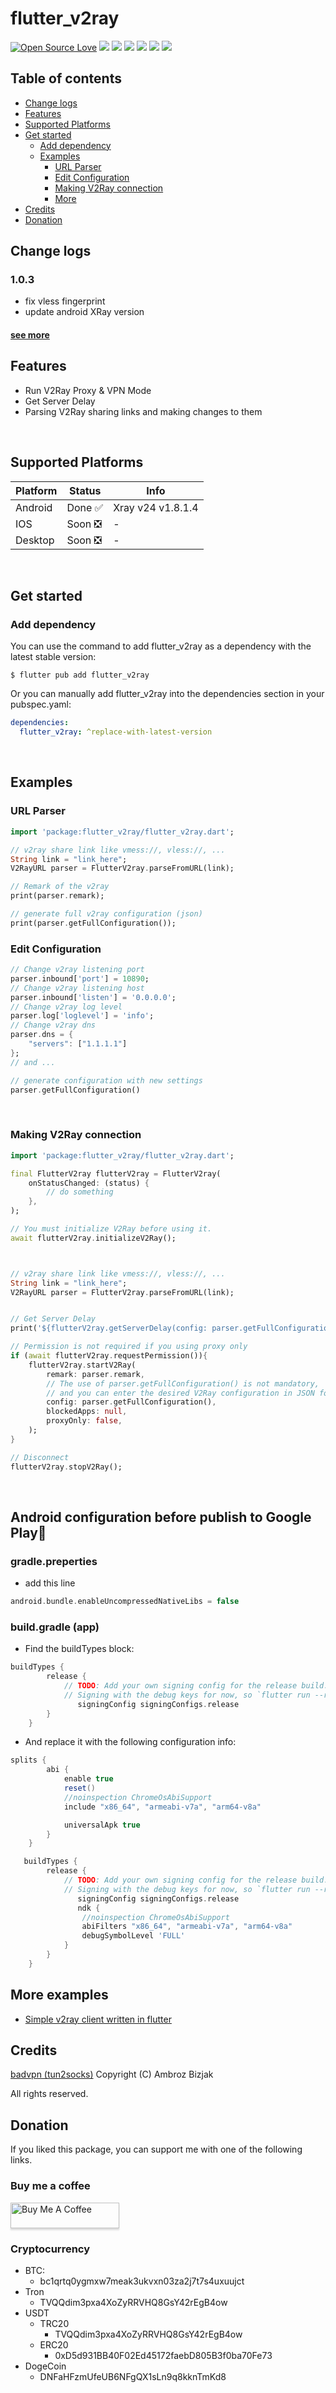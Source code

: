 # flutter_v2ray

[![Open Source Love](https://badges.frapsoft.com/os/v1/open-source.svg?v=103)](#)
![](https://img.shields.io/github/license/blueboy-tm/flutter_v2ray)
![](https://img.shields.io/github/stars/blueboy-tm/flutter_v2ray) ![](https://img.shields.io/github/forks/blueboy-tm/flutter_v2ray) ![](https://img.shields.io/github/tag/blueboy-tm/flutter_v2ray) ![](https://img.shields.io/github/release/blueboy-tm/flutter_v2ray) ![](https://img.shields.io/github/issues/blueboy-tm/flutter_v2ray)


## Table of contents
+ [Change logs](#change-logs)
+ [Features](#features)
+ [Supported Platforms](#supported-platforms)
+ [Get started](#get-started)
    * [Add dependency](#add-dependency)
    * [Examples](#examples)
        * [URL Parser](#url-parser)
        * [Edit Configuration](#edit-configuration)
        * [Making V2Ray connection](#making-v2ray-connection)
        * [More](#more-examples)
+ [Credits](#credits)
+ [Donation](#donation)


## Change logs
### 1.0.3

* fix vless fingerprint 
* update android XRay version

#### [see more](./CHANGELOG.md)

## Features
- Run V2Ray Proxy & VPN Mode
- Get Server Delay
- Parsing V2Ray sharing links and making changes to them

<br>

## Supported Platforms

| Platform  | Status    | Info |
| --------- | --------- | ---- |
| Android   | Done ✅   | Xray v24 v1.8.1.4 |
| IOS       | Soon ❎   | - |
| Desktop   | Soon ❎   | - |

<br>

## Get started

### Add dependency

You can use the command to add flutter_v2ray as a dependency with the latest stable version:

```console
$ flutter pub add flutter_v2ray
```

Or you can manually add flutter_v2ray into the dependencies section in your pubspec.yaml:

```yaml
dependencies:
  flutter_v2ray: ^replace-with-latest-version
```

<br>

## Examples


### URL Parser

``` dart
import 'package:flutter_v2ray/flutter_v2ray.dart';

// v2ray share link like vmess://, vless://, ...
String link = "link_here";
V2RayURL parser = FlutterV2ray.parseFromURL(link);

// Remark of the v2ray
print(parser.remark);

// generate full v2ray configuration (json)
print(parser.getFullConfiguration());
```
### Edit Configuration
``` dart
// Change v2ray listening port
parser.inbound['port'] = 10890;
// Change v2ray listening host
parser.inbound['listen'] = '0.0.0.0';
// Change v2ray log level
parser.log['loglevel'] = 'info';
// Change v2ray dns
parser.dns = {
    "servers": ["1.1.1.1"]
};
// and ...

// generate configuration with new settings
parser.getFullConfiguration()
```

<br>

### Making V2Ray connection
``` dart
import 'package:flutter_v2ray/flutter_v2ray.dart';

final FlutterV2ray flutterV2ray = FlutterV2ray(
    onStatusChanged: (status) {
        // do something
    },
);

// You must initialize V2Ray before using it.
await flutterV2ray.initializeV2Ray();



// v2ray share link like vmess://, vless://, ...
String link = "link_here";
V2RayURL parser = FlutterV2ray.parseFromURL(link);


// Get Server Delay
print('${flutterV2ray.getServerDelay(config: parser.getFullConfiguration())}ms');

// Permission is not required if you using proxy only
if (await flutterV2ray.requestPermission()){
    flutterV2ray.startV2Ray(
        remark: parser.remark,
        // The use of parser.getFullConfiguration() is not mandatory,
        // and you can enter the desired V2Ray configuration in JSON format
        config: parser.getFullConfiguration(),
        blockedApps: null,
        proxyOnly: false,
    );
}

// Disconnect
flutterV2ray.stopV2Ray();
```

<br>


## Android configuration before publish to Google Play🚀
### gradle.preperties
- add this line 
```gradle
android.bundle.enableUncompressedNativeLibs = false
```

### build.gradle (app) 
- Find the buildTypes block:
```gradle
buildTypes {
        release {
            // TODO: Add your own signing config for the release build.
            // Signing with the debug keys for now, so `flutter run --release` works.
               signingConfig signingConfigs.release
        }
    }
```
- And replace it with the following configuration info:
```gradle
splits {
        abi {
            enable true
            reset()
            //noinspection ChromeOsAbiSupport
            include "x86_64", "armeabi-v7a", "arm64-v8a"

            universalApk true
        }
    }

   buildTypes {
        release {
            // TODO: Add your own signing config for the release build.
            // Signing with the debug keys for now, so `flutter run --release` works.
               signingConfig signingConfigs.release
               ndk {
                //noinspection ChromeOsAbiSupport
                abiFilters "x86_64", "armeabi-v7a", "arm64-v8a"
                debugSymbolLevel 'FULL'
            }
        }
    }
```


## More examples
- [Simple v2ray client written in flutter](https://github.com/blueboy-tm/flutter_v2ray/blob/master/example/lib/main.dart)

## Credits
[badvpn (tun2socks)](https://github.com/ambrop72/badvpn) Copyright (C) Ambroz Bizjak

All rights reserved.


## Donation
If you liked this package, you can support me with one of the following links.

### Buy me a coffee

<a href="https://www.buymeacoffee.com/bBUqA54Bhe" target="_blank"><img src="https://www.buymeacoffee.com/assets/img/custom_images/orange_img.png" alt="Buy Me A Coffee" style="height: 41px !important;width: 174px !important;box-shadow: 0px 3px 2px 0px rgba(190, 190, 190, 0.5) !important;-webkit-box-shadow: 0px 3px 2px 0px rgba(190, 190, 190, 0.5) !important;" ></a>


### Cryptocurrency

+ BTC:
    * bc1qrtq0ygmxw7meak3ukvxn03za2j7t7s4uxuujct
+ Tron
    * TVQQdim3pxa4XoZyRRVHQ8GsY42rEgB4ow
+ USDT
    * TRC20
        * TVQQdim3pxa4XoZyRRVHQ8GsY42rEgB4ow
    * ERC20
        * 0xD5d931BB40F02Ed45172faebD805B3f0ba70Fe73
+ DogeCoin
    * DNFaHFzmUfeUB6NFgQX1sLn9q8kknTmKd8

